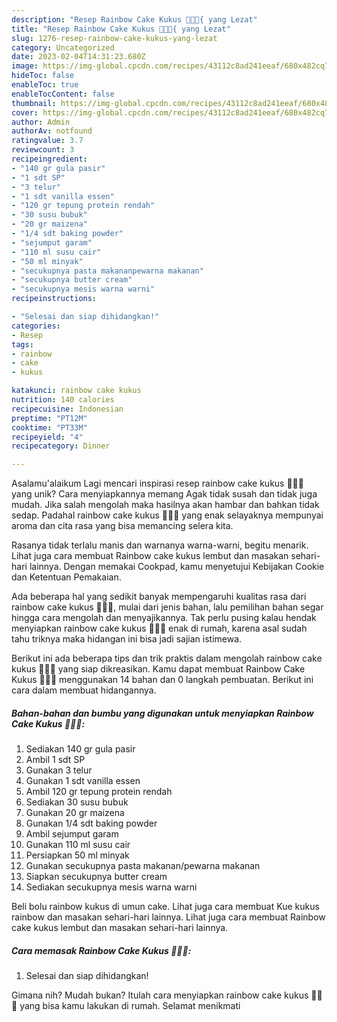 ```yaml
---
description: "Resep Rainbow Cake Kukus 🌈🍰🌈{ yang Lezat"
title: "Resep Rainbow Cake Kukus 🌈🍰🌈{ yang Lezat"
slug: 1276-resep-rainbow-cake-kukus-yang-lezat
category: Uncategorized
date: 2023-02-04T14:31:23.680Z
image: https://img-global.cpcdn.com/recipes/43112c8ad241eeaf/680x482cq70/rainbow-cake-kukus-foto-resep-utama.jpg
hideToc: false
enableToc: true
enableTocContent: false
thumbnail: https://img-global.cpcdn.com/recipes/43112c8ad241eeaf/680x482cq70/rainbow-cake-kukus-foto-resep-utama.jpg
cover: https://img-global.cpcdn.com/recipes/43112c8ad241eeaf/680x482cq70/rainbow-cake-kukus-foto-resep-utama.jpg
author: Admin
authorAv: notfound
ratingvalue: 3.7
reviewcount: 3
recipeingredient:
- "140 gr gula pasir"
- "1 sdt SP"
- "3 telur"
- "1 sdt vanilla essen"
- "120 gr tepung protein rendah"
- "30 susu bubuk"
- "20 gr maizena"
- "1/4 sdt baking powder"
- "sejumput garam"
- "110 ml susu cair"
- "50 ml minyak"
- "secukupnya pasta makananpewarna makanan"
- "secukupnya butter cream"
- "secukupnya mesis warna warni"
recipeinstructions:

- "Selesai dan siap dihidangkan!"
categories:
- Resep
tags:
- rainbow
- cake
- kukus

katakunci: rainbow cake kukus 
nutrition: 140 calories
recipecuisine: Indonesian
preptime: "PT12M"
cooktime: "PT33M"
recipeyield: "4"
recipecategory: Dinner

---
```



Asalamu'alaikum Lagi mencari inspirasi resep rainbow cake kukus 🌈🍰🌈 yang unik? Cara menyiapkannya memang Agak tidak susah dan tidak juga mudah. Jika salah mengolah maka hasilnya akan hambar dan bahkan tidak sedap. Padahal rainbow cake kukus 🌈🍰🌈 yang enak selayaknya mempunyai aroma dan cita rasa yang bisa memancing selera kita.


Rasanya tidak terlalu manis dan warnanya warna-warni, begitu menarik. Lihat juga cara membuat Rainbow cake kukus lembut dan masakan sehari-hari lainnya. Dengan memakai Cookpad, kamu menyetujui Kebijakan Cookie dan Ketentuan Pemakaian.

Ada beberapa hal yang sedikit banyak mempengaruhi kualitas rasa dari rainbow cake kukus 🌈🍰🌈, mulai dari jenis bahan, lalu pemilihan bahan segar hingga cara mengolah dan menyajikannya. Tak perlu pusing kalau hendak menyiapkan rainbow cake kukus 🌈🍰🌈 enak di rumah, karena asal sudah tahu triknya maka hidangan ini bisa jadi sajian istimewa.


Berikut ini ada beberapa tips dan trik praktis dalam mengolah rainbow cake kukus 🌈🍰🌈 yang siap dikreasikan. Kamu dapat membuat Rainbow Cake Kukus 🌈🍰🌈 menggunakan 14 bahan dan 0 langkah pembuatan. Berikut ini cara dalam membuat hidangannya.

<!--inarticleads1-->

##### Bahan-bahan dan bumbu yang digunakan untuk menyiapkan Rainbow Cake Kukus 🌈🍰🌈:

1. Sediakan 140 gr gula pasir
1. Ambil 1 sdt SP
1. Gunakan 3 telur
1. Gunakan 1 sdt vanilla essen
1. Ambil 120 gr tepung protein rendah
1. Sediakan 30 susu bubuk
1. Gunakan 20 gr maizena
1. Gunakan 1/4 sdt baking powder
1. Ambil sejumput garam
1. Gunakan 110 ml susu cair
1. Persiapkan 50 ml minyak
1. Gunakan secukupnya pasta makanan/pewarna makanan
1. Siapkan secukupnya butter cream
1. Sediakan secukupnya mesis warna warni


Beli bolu rainbow kukus di umun cake. Lihat juga cara membuat Kue kukus rainbow dan masakan sehari-hari lainnya. Lihat juga cara membuat Rainbow cake kukus lembut dan masakan sehari-hari lainnya. 

<!--inarticleads2-->

##### Cara memasak Rainbow Cake Kukus 🌈🍰🌈:


1. Selesai dan siap dihidangkan!



Gimana nih? Mudah bukan? Itulah cara menyiapkan rainbow cake kukus 🌈🍰🌈 yang bisa kamu lakukan di rumah. Selamat menikmati
